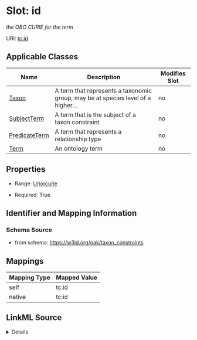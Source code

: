 

# Slot: id


_the OBO CURIE for the term_





URI: [tc:id](https://w3id.org/linkml/taxon_constraints/id)



<!-- no inheritance hierarchy -->





## Applicable Classes

| Name | Description | Modifies Slot |
| --- | --- | --- |
| [Taxon](Taxon.md) | A term that represents a taxonomic group, may be at species level of a higher... |  no  |
| [SubjectTerm](SubjectTerm.md) | A term that is the subject of a taxon constraint |  no  |
| [PredicateTerm](PredicateTerm.md) | A term that represents a relationship type |  no  |
| [Term](Term.md) | An ontology term |  no  |







## Properties

* Range: [Uriorcurie](Uriorcurie.md)

* Required: True





## Identifier and Mapping Information







### Schema Source


* from schema: https://w3id.org/oak/taxon_constraints




## Mappings

| Mapping Type | Mapped Value |
| ---  | ---  |
| self | tc:id |
| native | tc:id |




## LinkML Source

<details>
```yaml
name: id
description: the OBO CURIE for the term
from_schema: https://w3id.org/oak/taxon_constraints
rank: 1000
identifier: true
alias: id
owner: Term
domain_of:
- Term
range: uriorcurie
required: true

```
</details>